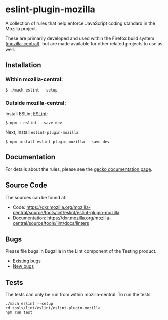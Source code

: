 # eslint-plugin-mozilla

A collection of rules that help enforce JavaScript coding standard in the Mozilla project.

These are primarily developed and used within the Firefox build system ([mozilla-central](https://hg.mozilla.org/mozilla-central/)), but are made available for other
related projects to use as well.

## Installation

### Within mozilla-central:

```
$ ./mach eslint --setup
```

### Outside mozilla-central:

Install ESLint [ESLint](http://eslint.org):

```
$ npm i eslint --save-dev
```

Next, install `eslint-plugin-mozilla`:

```
$ npm install eslint-plugin-mozilla --save-dev
```

## Documentation

For details about the rules, please see the [gecko documentation page](http://gecko.readthedocs.io/en/latest/tools/lint/linters/eslint-plugin-mozilla.html).

## Source Code

The sources can be found at:

* Code: https://dxr.mozilla.org/mozilla-central/source/tools/lint/eslint/eslint-plugin-mozilla
* Documentation: https://dxr.mozilla.org/mozilla-central/source/tools/lint/docs/linters

## Bugs

Please file bugs in Bugzilla in the Lint component of the Testing product.

* [Existing bugs](https://bugzilla.mozilla.org/buglist.cgi?resolution=---&query_format=advanced&component=Lint&product=Testing)
* [New bugs](https://bugzilla.mozilla.org/enter_bug.cgi?product=Testing&component=Lint)

## Tests

The tests can only be run from within mozilla-central. To run the tests:

```
./mach eslint --setup
cd tools/lint/eslint/eslint-plugin-mozilla
npm run test
```
